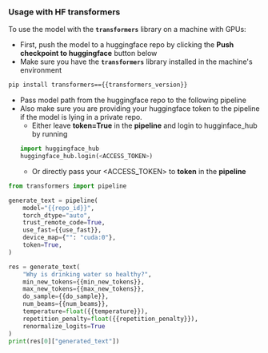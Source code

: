 ### Usage with HF transformers

To use the model with the <b>`transformers`</b> library on a machine with GPUs:
- First, push the model to a huggingface repo by clicking the <b>Push checkpoint to huggingface</b> button below
- Make sure you have the <b>`transformers`</b> library installed in the machine's environment

```bash
pip install transformers=={{transformers_version}}
```
- Pass model path from the huggingface repo to the following pipeline
- Also make sure you are providing your huggingface token to the pipeline if the model is lying in a private repo.
   - Either leave <b>token=True</b> in the <b>pipeline</b> and login to hugginface_hub by running
   ```python
   import huggingface_hub
   huggingface_hub.login(<ACCESS_TOKEN>)
   ```
   - Or directly pass your <ACCESS_TOKEN> to <b>token</b> in the <b>pipeline</b>
```python
from transformers import pipeline

generate_text = pipeline(
    model="{{repo_id}}",
    torch_dtype="auto",
    trust_remote_code=True,
    use_fast={{use_fast}},
    device_map={"": "cuda:0"},
    token=True,
)

res = generate_text(
    "Why is drinking water so healthy?",
    min_new_tokens={{min_new_tokens}},
    max_new_tokens={{max_new_tokens}},
    do_sample={{do_sample}},
    num_beams={{num_beams}},
    temperature=float({{temperature}}),
    repetition_penalty=float({{repetition_penalty}}),
    renormalize_logits=True
)
print(res[0]["generated_text"])
```
